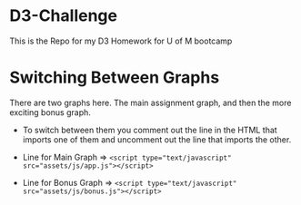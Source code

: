 # D3-Challenge
This is the Repo for my D3 Homework for U of M bootcamp

# Switching Between Graphs
There are two graphs here. The main assignment graph, and then the more exciting bonus graph.
* To switch between them you comment out the line in the HTML that imports one of them and uncomment out the line that imports the other.


* Line for Main Graph => `<script type="text/javascript" src="assets/js/app.js"></script>`
* Line for Bonus Graph => `<script type="text/javascript" src="assets/js/bonus.js"></script>`
